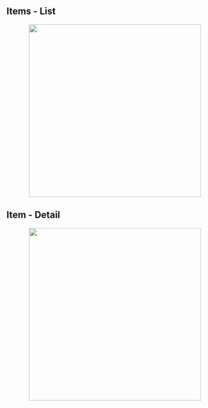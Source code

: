 ## Items - List
<p align="center">
  <img src="https://ibb.co/X5G351d" width="400">
<p>

## Item - Detail
<p align="center">
  <img src="https://ibb.co/x2H4kM3" width="400">
<p>
